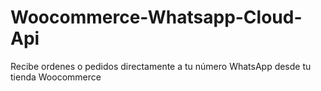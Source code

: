 # Woocommerce-Whatsapp-Cloud-Api
Recibe ordenes o pedidos directamente a tu número WhatsApp desde tu tienda Woocommerce
